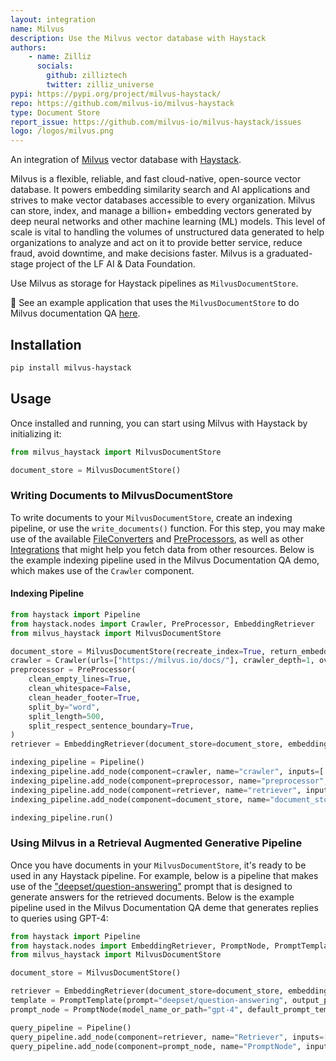```yaml
---
layout: integration
name: Milvus
description: Use the Milvus vector database with Haystack
authors:
    - name: Zilliz 
      socials:
        github: zilliztech
        twitter: zilliz_universe
pypi: https://pypi.org/project/milvus-haystack/
repo: https://github.com/milvus-io/milvus-haystack
type: Document Store
report_issue: https://github.com/milvus-io/milvus-haystack/issues
logo: /logos/milvus.png
---
```


An integration of [Milvus](https://milvus.io/) vector database with [Haystack](https://haystack.deepset.ai/).

Milvus is a flexible, reliable, and fast cloud-native, open-source vector database. It powers embedding similarity search and AI applications and strives to make vector databases accessible to every organization. Milvus can store, index, and manage a billion+ embedding vectors generated by deep neural networks and other machine learning (ML) models. This level of scale is vital to handling the volumes of unstructured data generated to help organizations to analyze and act on it to provide better service, reduce fraud, avoid downtime, and make decisions faster.
Milvus is a graduated-stage project of the LF AI & Data Foundation.

Use Milvus as storage for Haystack pipelines as `MilvusDocumentStore`.

🚀 See an example application that uses the `MilvusDocumentStore` to do Milvus documentation QA [here](https://github.com/TuanaCelik/milvus-documentation-qa).

## Installation

```bash
pip install milvus-haystack
```

## Usage

Once installed and running, you can start using Milvus with Haystack by initializing it: 

```python
from milvus_haystack import MilvusDocumentStore

document_store = MilvusDocumentStore()
```

### Writing Documents to MilvusDocumentStore

To write documents to your `MilvusDocumentStore`, create an indexing pipeline, or use the `write_documents()` function.
For this step, you may make use of the available [FileConverters](https://docs.haystack.deepset.ai/docs/file_converters) and [PreProcessors](https://docs.haystack.deepset.ai/docs/preprocessor), as well as other [Integrations](/integrations) that might help you fetch data from other resources. Below is the example indexing pipeline used in the Milvus Documentation QA demo, which makes use of the `Crawler` component.

#### Indexing Pipeline

```python
from haystack import Pipeline
from haystack.nodes import Crawler, PreProcessor, EmbeddingRetriever
from milvus_haystack import MilvusDocumentStore

document_store = MilvusDocumentStore(recreate_index=True, return_embedding=True, similarity="cosine")
crawler = Crawler(urls=["https://milvus.io/docs/"], crawler_depth=1, overwrite_existing_files=True, output_dir="crawled_files")
preprocessor = PreProcessor(
    clean_empty_lines=True,
    clean_whitespace=False,
    clean_header_footer=True,
    split_by="word",
    split_length=500,
    split_respect_sentence_boundary=True,
)
retriever = EmbeddingRetriever(document_store=document_store, embedding_model="sentence-transformers/multi-qa-mpnet-base-dot-v1")

indexing_pipeline = Pipeline()
indexing_pipeline.add_node(component=crawler, name="crawler", inputs=['File'])
indexing_pipeline.add_node(component=preprocessor, name="preprocessor", inputs=['crawler'])
indexing_pipeline.add_node(component=retriever, name="retriever", inputs=['preprocessor'])
indexing_pipeline.add_node(component=document_store, name="document_store", inputs=['retriever'])

indexing_pipeline.run()
```

### Using Milvus in a Retrieval Augmented Generative Pipeline

Once you have documents in your `MilvusDocumentStore`, it's ready to be used in any Haystack pipeline. For example, below is a pipeline that makes use of the ["deepset/question-answering"](https://prompthub.deepset.ai/?prompt=deepset%2Fquestion-answering) prompt that is designed to generate answers for the retrieved documents. Below is the example pipeline used in the Milvus Documentation QA deme that generates replies to queries using GPT-4:

```python
from haystack import Pipeline
from haystack.nodes import EmbeddingRetriever, PromptNode, PromptTemplate, AnswerParser
from milvus_haystack import MilvusDocumentStore

document_store = MilvusDocumentStore()

retriever = EmbeddingRetriever(document_store=document_store, embedding_model="sentence-transformers/multi-qa-mpnet-base-dot-v1")
template = PromptTemplate(prompt="deepset/question-answering", output_parser=AnswerParser())
prompt_node = PromptNode(model_name_or_path="gpt-4", default_prompt_template=template, api_key=YOUR_OPENAI_API_KEY, max_length=200)

query_pipeline = Pipeline()
query_pipeline.add_node(component=retriever, name="Retriever", inputs=["Query"])
query_pipeline.add_node(component=prompt_node, name="PromptNode", inputs=["Retriever"])
```